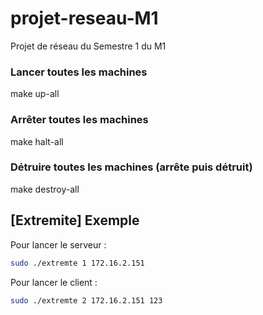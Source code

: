 # projet-reseau-M1
Projet de réseau du Semestre 1 du M1

### Lancer toutes les machines
make up-all

### Arrêter toutes les machines
make halt-all

### Détruire toutes les machines (arrête puis détruit)
make destroy-all


## [Extremite] Exemple

Pour lancer le serveur :
```bash
sudo ./extremte 1 172.16.2.151
```

Pour lancer le client :
```bash
sudo ./extremte 2 172.16.2.151 123
```
